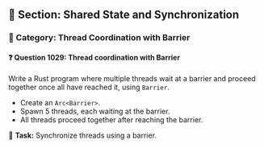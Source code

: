 ## 📘 Section: Shared State and Synchronization
### 🔹 Category: Thread Coordination with Barrier
#### ❓ Question 1029: Thread coordination with Barrier

Write a Rust program where multiple threads wait at a barrier and proceed together once all have reached it, using `Barrier`.

- Create an `Arc<Barrier>`.
- Spawn 5 threads, each waiting at the barrier.
- All threads proceed together after reaching the barrier.

🔧 **Task:** Synchronize threads using a barrier.
